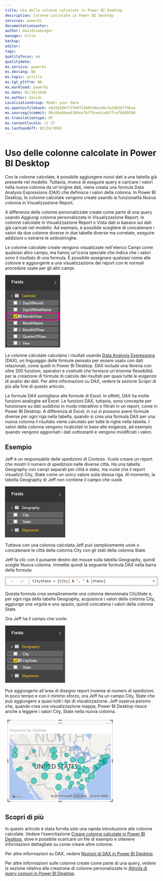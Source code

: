 ```yaml
---
title: Uso delle colonne calcolate in Power BI Desktop
description: Colonne calcolate in Power BI Desktop
services: powerbi
documentationcenter: 
author: davidiseminger
manager: kfile
backup: 
editor: 
tags: 
qualityfocus: no
qualitydate: 
ms.service: powerbi
ms.devlang: NA
ms.topic: article
ms.tgt_pltfrm: NA
ms.workload: powerbi
ms.date: 01/24/2018
ms.author: davidi
LocalizationGroup: Model your data
ms.openlocfilehash: e9d1820bff2768f2169530ec49cfa2963bff9baa
ms.sourcegitcommit: 88c8ba8dee4384ea7bff5cedcad67fce784d92b0
ms.translationtype: HT
ms.contentlocale: it-IT
ms.lasthandoff: 02/24/2018
---
```

# <a name="using-calculated-columns-in-power-bi-desktop"></a>Uso delle colonne calcolate in Power BI Desktop
Con le colonne calcolate, è possibile aggiungere nuovi dati a una tabella già presente nel modello. Tuttavia, invece di eseguire query e caricare i valori nella nuova colonna da un'origine dati, viene creata una formula Data Analysis Expressions (DAX) che definisce i valori della colonna. In Power BI Desktop, le colonne calcolate vengono create usando la funzionalità Nuova colonna in Visualizzazione Report.

A differenza delle colonne personalizzate create come parte di una query usando Aggiungi colonna personalizzata in Visualizzazione Report, le colonne calcolate in Visualizzazione Report o Vista dati si basano sui dati già caricati nel modello. Ad esempio, è possibile scegliere di concatenare i valori da due colonne diverse in due tabelle diverse ma correlate, eseguire addizioni o estrarre le sottostringhe.

Le colonne calcolate create vengono visualizzate nell'elenco Campi come qualsiasi altro campo, ma hanno un'icona speciale che indica che i valori sono il risultato di una formula. È possibile assegnare qualsiasi nome alle colonne e aggiungerle a una visualizzazione del report con le normali procedure usate per gli altri campi.

![](media/desktop-calculated-columns/calccolinpbid_fields.png)

Le colonne calcolate calcolano i risultati usando [Data Analysis Expressions](https://msdn.microsoft.com/library/gg413422.aspx) (DAX), un linguaggio delle formule pensato per essere usato con dati relazionali, come quelli in Power BI Desktop. DAX include una libreria con oltre 200 funzioni, operatori e costrutti che fornisce un'enorme flessibilità per la creazione di formule di calcolo dei risultati per quasi tutte le esigenze di analisi dei dati. Per altre informazioni su DAX, vedere la sezione Scopri di più alla fine di questo articolo.

Le formule DAX somigliano alle formule di Excel. In effetti, DAX ha molte funzioni analoghe ad Excel. Le funzioni DAX, tuttavia, sono concepite per funzionare su dati suddivisi in modo interattivo o filtrati in un report, come in Power BI Desktop. A differenza di Excel, in cui si possono avere formule diverse per ogni riga nella tabella, quando si crea una formula DAX per una nuova colonna il risultato viene calcolato per tutte le righe nella tabella. I valori della colonna vengono ricalcolati in base alle esigenze, ad esempio quando vengono aggiornati i dati sottostanti e vengono modificati i valori.

## <a name="lets-look-at-an-example"></a>Esempio
Jeff è un responsabile delle spedizioni di Contoso. Vuole creare un report che mostri il numero di spedizioni nelle diverse città. Ha una tabella Geography con campi separati per città e stato, ma vuole che il report visualizzi City, State come un unico valore sulla stessa riga. Al momento, la tabella Geography di Jeff non contiene il campo che vuole.

![](media/desktop-calculated-columns/calccolinpbid_cityandstatefields.png)

Tuttavia con una colonna calcolata Jeff può semplicemente unire o concatenare le città della colonna City con gli stati della colonna State.

Jeff fa clic con il pulsante destro del mouse sulla tabella Geography, quindi sceglie Nuova colonna. Immette quindi la seguente formula DAX nella barra della formula:

![](media/desktop-calculated-columns/calccolinpbid_formula.png)

Questa formula crea semplicemente una colonna denominata CityState e, per ogni riga della tabella Geography, acquisisce i valori della colonna City, aggiunge una virgola e uno spazio, quindi concatena i valori della colonna State.

Ora Jeff ha il campo che vuole.

![](media/desktop-calculated-columns/calccolinpbid_citystatefield.png)

Può aggiungerlo all'area di disegno report insieme al numero di spedizioni. In poco tempo e con il minimo sforzo, ora Jeff ha un campo City, State che può aggiungere a quasi tutti i tipi di visualizzazione. Jeff osserva persino che, quando crea una visualizzazione mappa, Power BI Desktop riesce anche a leggere i valori City, State nella nuova colonna.

![](media/desktop-calculated-columns/calccolinpbid_citystatemap.png)

## <a name="learn-more"></a>Scopri di più
In questo articolo è stata fornita solo una rapida introduzione alle colonne calcolate. Vedere l'esercitazione [Creare colonne calcolate in Power BI Desktop](desktop-tutorial-create-calculated-columns.md), dove è possibile scaricare un file di esempio e ottenere informazioni dettagliate su come creare altre colonne. 

Per altre informazioni su DAX, vedere [Nozioni di DAX in Power BI Desktop](desktop-quickstart-learn-dax-basics.md).

Per altre informazioni sulle colonne create come parte di una query, vedere la sezione relativa alla creazione di colonne personalizzate in [Attività di query comuni in Power BI Desktop](desktop-common-query-tasks.md).  

